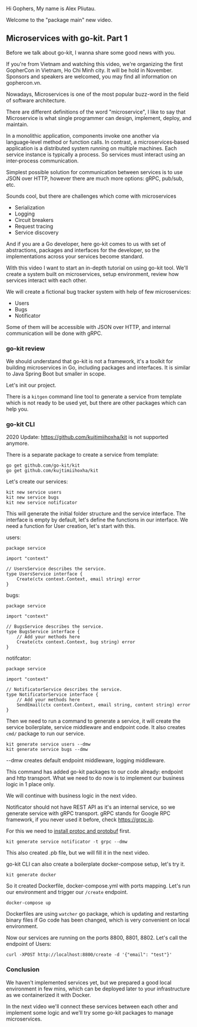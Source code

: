 Hi Gophers, My name is Alex Pliutau.

Welcome to the "package main" new video.

## Microservices with go-kit. Part 1

Before we talk about go-kit, I wanna share some good news with you.

If you're from Vietnam and watching this video, we're organizing the first GopherCon in Vietnam, Ho Chi Minh city. It will be hold in November. Sponsors and speakers are welcomed, you may find all information on gophercon.vn.

Nowadays, Microservices is one of the most popular buzz-word in the field of software architecture.

There are different definitions of the word "microservice", I like to say that Microservice is what  single programmer can design, implement, deploy, and maintain.

In a monolithic application, components invoke one another via language‑level method or function calls. In contrast, a microservices‑based application is a distributed system running on multiple machines. Each service instance is typically a process. So services must interact using an inter‑process communication.

Simplest possible solution for communication between services is to use JSON over HTTP, however there are much more options: gRPC, pub/sub, etc.

Sounds cool, but there are challenges which come with microservices

 - Serialization
 - Logging
 - Circuit breakers
 - Request tracing
 - Service discovery

And if you are a Go developer, here go-kit comes to us with set of abstractions, packages and interfaces for the developer, so the implementations across your services become standard. 

With this video I want to start an in-depth tutorial on using go-kit tool. We'll create a system built on microservices, setup environment, review how services interact with each other.

We will create a fictional bug tracker system with help of few microservices:

 - Users
 - Bugs
 - Notificator

Some of them will be accessible with JSON over HTTP, and internal communication will be done with gRPC.

### go-kit review

We should understand that go-kit is not a framework, it's a toolkit for building microservices in Go, including packages and interfaces. It is similar to Java Spring Boot but smaller in scope.

Let's init our project.

There is a `kitgen` command line tool to generate a service from template which is not ready to be used yet, but there are other packages which can help you.

### go-kit CLI

2020 Update: https://github.com/kujtimiihoxha/kit is not supported anymore.

There is a separate package to create a service from template:

```
go get github.com/go-kit/kit
go get github.com/kujtimiihoxha/kit
```

Let's create our services:

```
kit new service users
kit new service bugs
kit new service notificator
```

This will generate the initial folder structure and the service interface. The interface is empty by default, let's define the functions in our interface. We need a function for User creation, let's start with this.

users:
```
package service

import "context"

// UsersService describes the service.
type UsersService interface {
	Create(ctx context.Context, email string) error
}
```

bugs:
```
package service

import "context"

// BugsService describes the service.
type BugsService interface {
	// Add your methods here
	Create(ctx context.Context, bug string) error
}
```

notifcator:
```
package service

import "context"

// NotificatorService describes the service.
type NotificatorService interface {
	// Add your methods here
	SendEmail(ctx context.Context, email string, content string) error
}

```

Then we need to run a command to generate a service, it will create the service boilerplate, service middleware and endpoint code. It also creates `cmd/` package to run our service.

```
kit generate service users --dmw
kit generate service bugs --dmw
```

--dmw creates default endpoint middleware, logging middleware.

This command has added go-kit packages to our code already: endpoint and http transport. What we need to do now is to implement our business logic in 1 place only.

We will continue with business logic in the next video.

Notificator should not have REST API as it's an internal service, so we generate service with gRPC transport. gRPC stands for Google RPC framework, if you never used it before, check https://grpc.io.

For this we need to [install protoc and protobuf](https://developers.google.com/protocol-buffers/docs/gotutorial) first.

```
kit generate service notificator -t grpc --dmw
```

This also created .pb file, but we will fill it in the next video.

go-kit CLI can also create a boilerplate docker-compose setup, let's try it.

```
kit generate docker
```

So it created Dockerfile, docker-compose.yml with ports mapping. Let's run our environment and trigger our `/create` endpoint.

```
docker-compose up
```

Dockerfiles are using `watcher` go package, which is updating and restarting binary files if Go code has been changed, which is very convenient on local environment.

Now our services are running on the ports 8800, 8801, 8802. Let's call the endpoint of Users:

```
curl -XPOST http://localhost:8800/create -d '{"email": "test"}'
```

### Conclusion

We haven't implemented services yet, but we prepared a good local environment in few mins, which can be deployed later to your infrastructure as we containerized it with Docker.

In the next video we'll connect these services between each other and implement some logic and we'll try some go-kit packages to manage microservices.